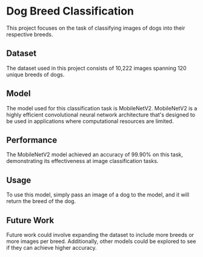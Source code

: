 # Dog Breed Classification 

This project focuses on the task of classifying images of dogs into their respective breeds.

## Dataset

The dataset used in this project consists of 10,222 images spanning 120 unique breeds of dogs. 

## Model

The model used for this classification task is MobileNetV2. MobileNetV2 is a highly efficient convolutional neural network architecture that's designed to be used in applications where computational resources are limited.

## Performance

The MobileNetV2 model achieved an accuracy of 99.90% on this task, demonstrating its effectiveness at image classification tasks.

## Usage

To use this model, simply pass an image of a dog to the model, and it will return the breed of the dog.

## Future Work

Future work could involve expanding the dataset to include more breeds or more images per breed. Additionally, other models could be explored to see if they can achieve higher accuracy.


